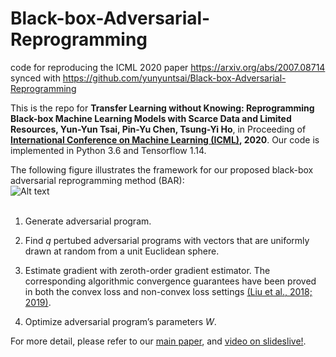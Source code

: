 # Black-box-Adversarial-Reprogramming
code for reproducing the ICML 2020 paper https://arxiv.org/abs/2007.08714 synced with https://github.com/yunyuntsai/Black-box-Adversarial-Reprogramming

This is the repo for **Transfer Learning without Knowing: Reprogramming Black-box Machine Learning Models with Scarce Data and Limited Resources, Yun-Yun Tsai, Pin-Yu Chen, Tsung-Yi Ho**, in Proceeding of **[International Conference on Machine Learning (ICML)](https://icml.cc/), 2020**. Our code is implemented in Python 3.6 and Tensorflow 1.14. 

The following figure illustrates the framework for our proposed black-box adversarial reprogramming method (BAR): <br/>
![Alt text](https://user-images.githubusercontent.com/20013955/89761762-b2e55880-db21-11ea-93f8-db0cef7800c3.png)<br/>
<br/>

1. Generate adversarial program. <br/>

2. Find _q_ pertubed adversarial programs with vectors that are uniformly drawn at random
from a unit Euclidean sphere. <br/>

3. Estimate gradient with zeroth-order gradient estimator. The corresponding algorithmic convergence guarantees have been proved in both the convex loss and non-convex loss settings [(Liu et al., 2018; 2019)](https://arxiv.org/pdf/1805.10367.pdf).<br/> 

4. Optimize adversarial program’s parameters _W_. <br/>

For more detail, please refer to our [main paper](https://proceedings.icml.cc/static/paper_files/icml/2020/3642-Paper.pdf), and [video on slideslive!](https://slideslive.com/38928106/transfer-learning-without-knowing-reprogramming-blackbox-machine-learning-models-with-scarce-data-and-limited-resources?ref=speaker-31425-latest).
